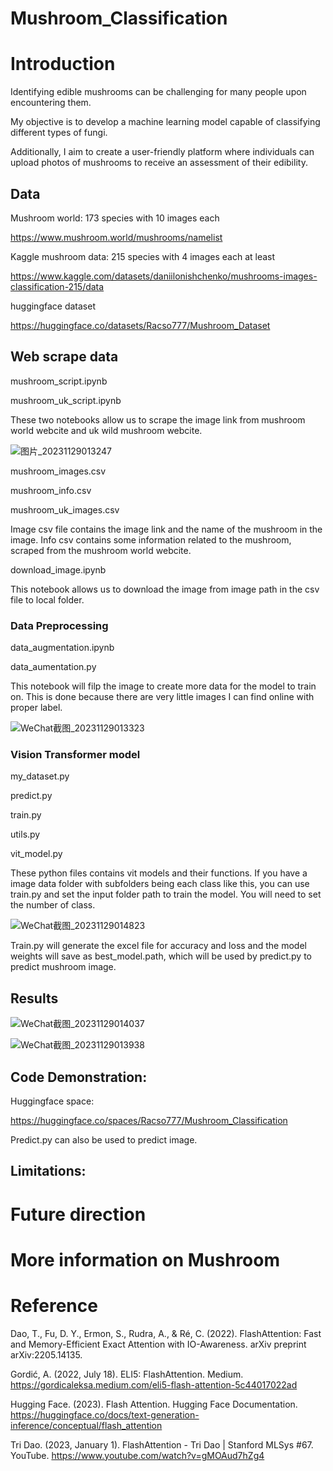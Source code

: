 # Mushroom_Classification

# Introduction
Identifying edible mushrooms can be challenging for many people upon encountering them. 

My objective is to develop a machine learning model capable of classifying different types of fungi. 

Additionally, I aim to create a user-friendly platform where individuals can upload photos of mushrooms to receive an assessment of their edibility.

## Data
Mushroom world: 173 species with 10 images each

https://www.mushroom.world/mushrooms/namelist

Kaggle mushroom data: 215 species with 4 images each at least

https://www.kaggle.com/datasets/daniilonishchenko/mushrooms-images-classification-215/data

huggingface dataset

https://huggingface.co/datasets/Racso777/Mushroom_Dataset

## Web scrape data
mushroom_script.ipynb

mushroom_uk_script.ipynb

These two notebooks allow us to scrape the image link from mushroom world webcite and uk wild mushroom webcite.

![图片_20231129013247](https://github.com/Racso777/Mushroom_Classification/assets/111296013/610ae20c-ef48-4064-b45b-1a173dd4280e)

mushroom_images.csv

mushroom_info.csv

mushroom_uk_images.csv

Image csv file contains the image link and the name of the mushroom in the image. Info csv contains some information related to the mushroom, scraped from the mushroom world webcite.

download_image.ipynb

This notebook allows us to download the image from image path in the csv file to local folder.

### Data Preprocessing
data_augmentation.ipynb

data_aumentation.py

This notebook will filp the image to create more data for the model to train on. This is done because there are very little images I can find online with proper label.

![WeChat截图_20231129013323](https://github.com/Racso777/Mushroom_Classification/assets/111296013/ed82b4ef-6d05-47e4-b8b1-21a4a61c27c5)

### Vision Transformer model
my_dataset.py

predict.py

train.py

utils.py

vit_model.py

These python files contains vit models and their functions. If you have a image data folder with subfolders being each class like this, you can use train.py and set the input folder path to train the model. You will need to set the number of class.

![WeChat截图_20231129014823](https://github.com/Racso777/Mushroom_Classification/assets/111296013/6bfd97c0-efc6-4b89-b419-d0f711b45caa)

Train.py will generate the excel file for accuracy and loss and the model weights will save as best_model.path, which will be used by predict.py to predict mushroom image.

## Results

![WeChat截图_20231129014037](https://github.com/Racso777/Mushroom_Classification/assets/111296013/d1185443-2215-4ddd-a9d6-1c062e69a9ab)

![WeChat截图_20231129013938](https://github.com/Racso777/Mushroom_Classification/assets/111296013/5d55ad69-8231-4656-acfe-cfc46544fbbc)


## Code Demonstration:
Huggingface space:

https://huggingface.co/spaces/Racso777/Mushroom_Classification

Predict.py can also be used to predict image.

## Limitations:


# Future direction


# More information on Mushroom


# Reference
Dao, T., Fu, D. Y., Ermon, S., Rudra, A., & Ré, C. (2022). FlashAttention: Fast and Memory-Efficient Exact Attention with IO-Awareness. arXiv preprint arXiv:2205.14135.

Gordić, A. (2022, July 18). ELI5: FlashAttention. Medium. https://gordicaleksa.medium.com/eli5-flash-attention-5c44017022ad

Hugging Face. (2023). Flash Attention. Hugging Face Documentation. https://huggingface.co/docs/text-generation-inference/conceptual/flash_attention

Tri Dao. (2023, January 1). FlashAttention - Tri Dao | Stanford MLSys #67. YouTube. https://www.youtube.com/watch?v=gMOAud7hZg4

